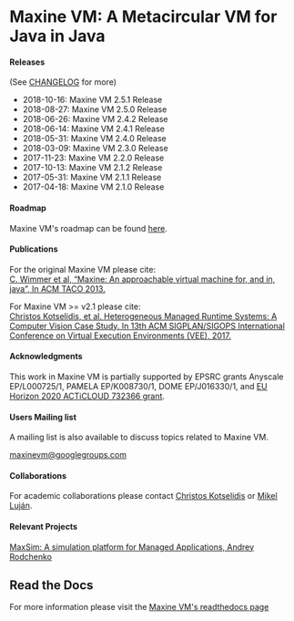 # Maxine VM: A Metacircular VM for Java in Java

#### Releases

(See [CHANGELOG](CHANGELOG.md) for more)
* 2018-10-16: Maxine VM 2.5.1 Release
* 2018-08-27: Maxine VM 2.5.0 Release
* 2018-06-26: Maxine VM 2.4.2 Release
* 2018-06-14: Maxine VM 2.4.1 Release
* 2018-05-31: Maxine VM 2.4.0 Release
* 2018-03-09: Maxine VM 2.3.0 Release
* 2017-11-23: Maxine VM 2.2.0 Release
* 2017-10-13: Maxine VM 2.1.2 Release
* 2017-05-31: Maxine VM 2.1.1 Release
* 2017-04-18: Maxine VM 2.1.0 Release

#### Roadmap

Maxine VM's roadmap can be found [here](https://maxine-vm.readthedocs.io/en/latest/#roadmap).

#### Publications

For the original Maxine VM please cite:  
[C. Wimmer et al, “Maxine: An approachable virtual machine for, and in, java”, In ACM TACO 2013.](http://dl.acm.org/citation.cfm?id=2400689&dl=ACM&coll=DL&CFID=748733895&CFTOKEN=73017278)

For Maxine VM >= v2.1 please cite:  
[Christos Kotselidis, et al. Heterogeneous Managed Runtime Systems: A Computer Vision Case Study. In 13th ACM SIGPLAN/SIGOPS International Conference on Virtual Execution Environments (VEE), 2017.](http://dl.acm.org/citation.cfm?id=3050764)

#### Acknowledgments

This work in Maxine VM is partially supported by EPSRC grants Anyscale
EP/L000725/1, PAMELA EP/K008730/1, DOME EP/J016330/1, and [EU Horizon
2020 ACTiCLOUD 732366 grant](https://acticloud.eu).

#### Users Mailing list

A mailing list is also available to discuss topics related to Maxine VM.

maxinevm@googlegroups.com

#### Collaborations

For academic collaborations please contact
[Christos Kotselidis](mailto:christos.kotselidis@manchester.ac.uk) or [Mikel Luján](mailto:mikel.lujan@manchester.ac.uk).

#### Relevant Projects

[MaxSim: A simulation platform for Managed Applications, Andrey Rodchenko](https://github.com/beehive-lab/MaxSim)

## Read the Docs

For more information please visit
the [Maxine VM's readthedocs page](https://maxine-vm.readthedocs.io/en/latest/)
